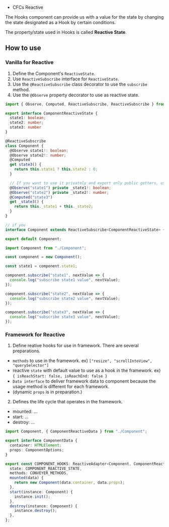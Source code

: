 * CFCs Reactive

The Hooks component can provide us with a value for the state by changing the state designated as a Hook by certain conditions.

The property/state used in Hooks is called **Reactive State**.


## How to use
### Vanilla for Reactive

1. Define the Component's `ReactiveState`.
2. Use `ReactiveSubscribe` interface for `ReactiveState`.
3. Use the `@ReactiveSubscribe` class decorator to use the `subscribe` method.
4. Use the `@Observe` property decorator to use as reactive state.

```ts
import { Observe, Computed, ReactiveSubscribe, ReactiveSubscribe } from "@cfcs/reactive";

export interface ComponentReactiveState {
  state1: boolean;
  state2: number;
  state3: number
}

@ReactiveSubscribe
class Component {
  @Observe state1!: boolean;
  @Observe state2!: number;
  @Computed
  get state3() {
    return this.state1 ? this.state2 : 0;
  }

  // If you want to use it privately and export only public getters, use it as follows.
  @Observe("state1") private _state1!: boolean;
  @Observe("state2") private _state2!: number;
  @Computed("state3")
  get _state3() {
    return this._state1 + this._state2;
  }
}

// if you
interface Component extends ReactiveSubscribe<ComponentReactiveState> {}

export default Component;
```


```ts
import Component from "./Component";

const component = new Component();

const state1 = component.state1;

component.subscribe("state1", nextValue => {
  console.log("subscribe state1 value", nextValue);
});

component.subscribe("state2", nextValue => {
  console.log("subscribe state2 value", nextValue);
});

component.subscribe("state3", nextValue => {
  console.log("subscribe state3 value", nextValue);
});
```

### Framework for Reactive

1. Define reative hooks for use in framework. There are several preparations.
  * `methods` to use in the framework. ex) `["resize", "scrollIntoView", "querySelector"]`
  * reactive `state` with default value to use as a hook in the framework. ex) `{ isReachStart: false, isReachEnd: false }`
  * `Data interface` to deliver framework data to component because the usage method is different for each framework.
  * (dynamic `props` is in preparation.)
2. Defines the life cycle that operates in the framework.
  * mounted: ...
  * start: ...
  * destroy: ...

```ts
import Component, { ComponentReactiveData } from "./Component";

export interface ComponentData {
  container: HTMLElement;
  props: ComponentOptions;
}

export const COMPONENT_HOOKS: ReactiveAdapter<Component, ComponentReactiveState, ComponentData> = {
  state: COMPONENT_REACTIVE_STATE,
  methods: CONVEYER_METHODS,
  mounted(data) {
    return new Component(data.container, data.props);
  },
  start(instance: Component) {
    instance.init();
  },
  destroy(instance: Component) {
    instance.destroy();
  },
};
```
